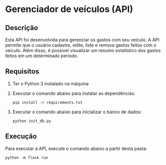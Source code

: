# Gerenciador de veículos (API)

## Descrição

Esta API foi desenvolvida para gerenciar os gastos com seu veículo. A API permite que o usuário cadastre, edite, liste e remova gastos feitos com o veículo. Além disso, é possível visualizar um resumo estatístico dos gastos feitos em um determinado período.

## Requisitos

1. Ter o Python 3 instalado na máquina
2. Executar o comando abaixo para instalar as dependências:

   `pip install -r requirements.txt`

3. Executar o comando abaixo para inicializar o banco de dados:

   `python init_db.py`

## Execução

Para executar a API, execute o comando abaixo a partir desta pasta:

`python -m flask run`
